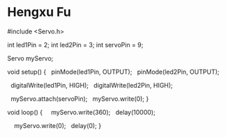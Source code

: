 # Hengxu Fu
 
#include <Servo.h>

int led1Pin = 2;
int led2Pin = 3;
int servoPin = 9;

Servo myServo;

void setup() {
  pinMode(led1Pin, OUTPUT);
  pinMode(led2Pin, OUTPUT);

  digitalWrite(led1Pin, HIGH);
  digitalWrite(led2Pin, HIGH);

  myServo.attach(servoPin);
  myServo.write(0);
}

void loop() {
  
  myServo.write(360);
  delay(10000);

 
  myServo.write(0);
  delay(0); 
}

